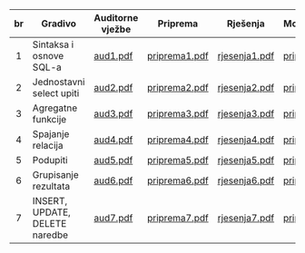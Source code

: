 | br  | Gradivo                        | Auditorne vježbe          | Priprema                            | Rješenja                            | Moja rješenja                     |
| :-: | ------------------------------ | ------------------------- | ----------------------------------- | ----------------------------------- | --------------------------------- |
|  1  | Sintaksa i osnove SQL-a        | [aud1.pdf](./v1/aud1.pdf) | [priprema1.pdf](./v1/priprema1.pdf) | [rjesenja1.pdf](./v1/rjesenja1.pdf) | [priprema1.md](./v1/priprema1.md) |
|  2  | Jednostavni select upiti       | [aud2.pdf](./v2/aud2.pdf) | [priprema2.pdf](./v2/priprema2.pdf) | [rjesenja2.pdf](./v2/rjesenja2.pdf) | [priprema2.md](./v2/priprema2.md) |
|  3  | Agregatne funkcije             | [aud3.pdf](./v3/aud3.pdf) | [priprema3.pdf](./v3/priprema3.pdf) | [rjesenja3.pdf](./v3/rjesenja3.pdf) | [priprema3.md](./v3/priprema3.md) |
|  4  | Spajanje relacija              | [aud4.pdf](./v4/aud4.pdf) | [priprema4.pdf](./v4/priprema4.pdf) | [rjesenja4.pdf](./v4/rjesenja4.pdf) | [priprema4.md](./v4/priprema4.md) |
|  5  | Podupiti                       | [aud5.pdf](./v5/aud5.pdf) | [priprema5.pdf](./v5/priprema5.pdf) | [rjesenja5.pdf](./v5/rjesenja5.pdf) | [priprema5.md](./v5/priprema5.md) |
|  6  | Grupisanje rezultata           | [aud6.pdf](./v6/aud6.pdf) | [priprema6.pdf](./v6/priprema6.pdf) | [rjesenja6.pdf](./v6/rjesenja6.pdf) | [priprema6.md](./v6/priprema6.md) |
|  7  | INSERT, UPDATE, DELETE naredbe | [aud7.pdf](./v7/aud7.pdf) | [priprema7.pdf](./v7/priprema7.pdf) | [rjesenja7.pdf](./v7/rjesenja7.pdf) | [priprema7.md](./v7/priprema7.md) |

